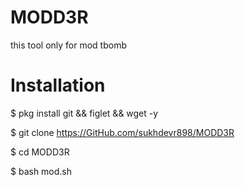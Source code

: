 # MODD3R
this tool only for mod tbomb
# Installation
$ pkg install git && figlet && wget -y 




$ git clone https://GitHub.com/sukhdevr898/MODD3R



$ cd MODD3R

$ bash mod.sh
